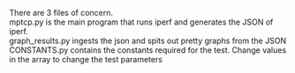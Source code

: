 There are 3 files of concern.  
mptcp.py is the main program that runs iperf and generates the JSON of iperf.  
graph_results.py ingests the json and spits out pretty graphs from the JSON  
CONSTANTS.py contains the constants required for the test. Change values in the array to change the test parameters
